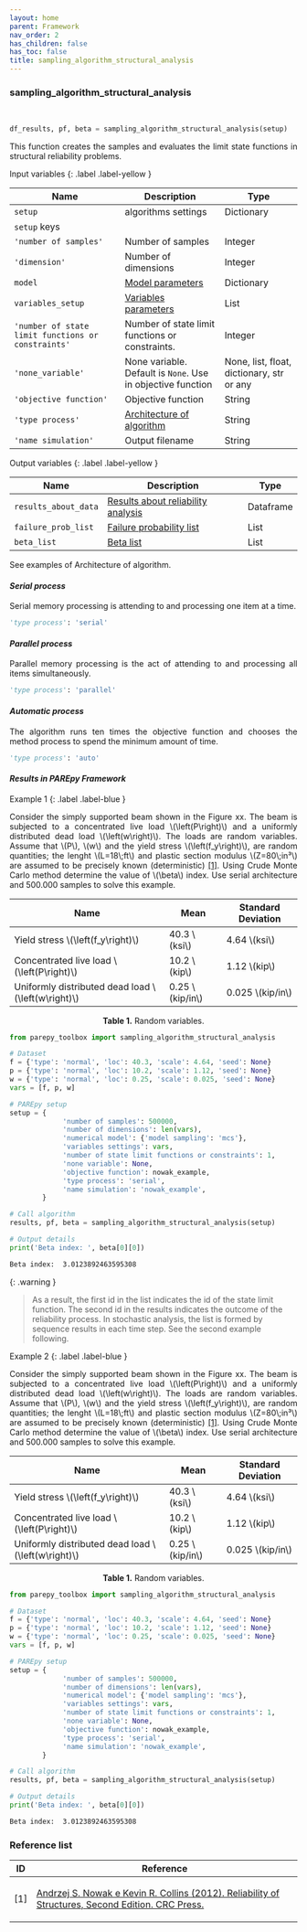 ```yaml
---
layout: home
parent: Framework
nav_order: 2
has_children: false
has_toc: false
title: sampling_algorithm_structural_analysis
---
```


<!--Don't delete ths script-->
<script src = "https://polyfill.io/v3/polyfill.min.js?features=es6"></script>
<script id = "MathJax-script" async src="https://cdn.jsdelivr.net/npm/mathjax@3/es5/tex-mml-chtml.js"></script>
<!--Don't delete ths script-->

<h3>sampling_algorithm_structural_analysis</h3>

<br>

```python
df_results, pf, beta = sampling_algorithm_structural_analysis(setup)
```

<p align = "justify">
    This function creates the samples and evaluates the limit state functions in structural reliability problems.
</p>

Input variables
{: .label .label-yellow }

<table style = "width:100%">
    <thead>
      <tr>
        <th>Name</th>
        <th>Description</th>
        <th>Type</th>
      </tr>
    </thead>
    <tr>
        <td><code>setup</code></td>
        <td>algorithms settings</td>
        <td>Dictionary</td>
    </tr>
    <tr>
        <td><code>setup</code> keys</td>
        <td></td>
        <td></td>
    </tr>
    <tr>
        <td><code>'number of samples'</code></td>
        <td>Number of samples</td>
        <td>Integer</td>
    </tr>
    <tr>
        <td><code>'dimension'</code></td>
        <td>Number of dimensions</td>
        <td>Integer</td>
    </tr>
    <tr>
        <td><code>model</code></td>
        <td><a href="https://wmpjrufg.github.io/PAREPY/framework_sampling#mode" target="_blank" rel="noopener noreferrer">Model parameters</a></td>
        <td>Dictionary</td>
    </tr>
    <tr>
        <td><code>variables_setup</code></td>
        <td><a href="https://wmpjrufg.github.io/PAREPY/framework_sampling#vars" target="_blank" rel="noopener noreferrer">Variables parameters</a></td>
        <td>List</td>
    </tr>
    <tr>
        <td><code>'number of state limit functions or constraints'</code></td>
        <td>Number of state limit functions or constraints.</td>
        <td>Integer</td>
    </tr>
    <tr>
        <td><code>'none_variable'</code></td>
        <td>None variable. Default is <code>None</code>. Use in objective function</td>
        <td>None, list, float, dictionary, str or any</td>
    </tr>
    <tr>
        <td><code>'objective function'</code></td>
        <td>Objective function</td>
        <td>String</td>
    </tr>
    <tr>
        <td><code>'type process'</code></td>
        <td><a href="#arch">Architecture of algorithm</a></td>
        <td>String</td>
    </tr>
    <tr>
        <td><code>'name simulation'</code></td>
        <td>Output filename</td>
        <td>String</td>
    </tr>
</table>

Output variables
{: .label .label-yellow }

<table style = "width:100%">
   <thead>
     <tr>
       <th>Name</th>
       <th>Description</th>
       <th>Type</th>
     </tr>
   </thead>
   <tr>
       <td><code>results_about_data</code></td>
       <td><a href="#results">Results about reliability analysis</a></td>
       <td>Dataframe</td>
   </tr>
    <tr>
       <td><code>failure_prob_list</code></td>
       <td><a href="#results">Failure probability list</a></td>
       <td>List</td>
   </tr>
    <tr>
       <td><code>beta_list</code></td>
       <td><a href="#results">Beta list</a></td>
       <td>List</td>
   </tr>
</table>


<p align = "justify" id = "arch">
    See examples of Architecture of algorithm.
</p>

<h4><i>Serial process</i></h4>

<p align = "justify" id = "arch">
Serial memory processing is attending to and processing one item at a time.
</p>

```python
'type process': 'serial'
```

<h4><i>Parallel process</i></h4>

<p align = "justify" id = "arch">
Parallel memory processing is the act of attending to and processing all items simultaneously.
</p>

```python
'type process': 'parallel'
```

<h4><i>Automatic process</i></h4>

<p align = "justify" id = "arch">
The algorithm runs ten times the objective function and chooses the method process to spend the minimum amount of time.
</p>

```python
'type process': 'auto'
```

<h4><i><p align = "justify" id = "results">Results in PAREpy Framework</p></i></h4>


Example 1
{: .label .label-blue }

<p align = "justify">Consider the simply supported beam shown in the Figure xx. The beam is subjected to a concentrated live load \(\left(P\right)\) and a uniformly distributed dead load \(\left(w\right)\). The loads are random variables. Assume that \(P\), \(w\) and the yield stress \(\left(f_y\right)\), are random quantities; the lenght \(L=18\;ft\) and plastic section modulus \(Z=80\;in³\) are assumed to be precisely known (deterministic) <a href="#ref1">[1]</a>. Using Crude Monte Carlo method determine the value of \(\beta\) index. Use serial architecture and 500.000 samples to solve this example.</p>

<table style = "width:100%">
   <thead>
     <tr>
       <th>Name</th>
       <th>Mean</th>
       <th>Standard Deviation</th>
     </tr>
   </thead>
   <tr>
       <td>Yield stress \(\left(f_y\right)\)</td>
       <td>40.3 \(ksi\)</td>
       <td>4.64 \(ksi\)</td>
   </tr>
   <tr>
       <td>Concentrated live load \(\left(P\right)\)</td>
       <td>10.2 \(kip\)</td>
       <td>1.12 \(kip\)</td>
   </tr>
   <tr>
       <td>Uniformly distributed dead load \(\left(w\right)\)</td>
       <td>0.25 \(kip/in\)</td>
       <td>0.025 \(kip/in\)</td>
   </tr>
</table>

<p align = "center"><b>Table 1.</b> Random variables.</p>

```python
from parepy_toolbox import sampling_algorithm_structural_analysis

# Dataset
f = {'type': 'normal', 'loc': 40.3, 'scale': 4.64, 'seed': None}
p = {'type': 'normal', 'loc': 10.2, 'scale': 1.12, 'seed': None}
w = {'type': 'normal', 'loc': 0.25, 'scale': 0.025, 'seed': None}
vars = [f, p, w]

# PAREpy setup
setup = {
             'number of samples': 500000, 
             'number of dimensions': len(vars), 
             'numerical model': {'model sampling': 'mcs'}, 
             'variables settings': vars, 
             'number of state limit functions or constraints': 1, 
             'none variable': None,
             'objective function': nowak_example,
             'type process': 'serial',
             'name simulation': 'nowak_example',
        }

# Call algorithm
results, pf, beta = sampling_algorithm_structural_analysis(setup)

# Output details
print('Beta index: ', beta[0][0])
```

```bash
Beta index:  3.0123892463595308
```

{: .warning }
> As a result, the first id in the list indicates the id of the state limit function. The second id in the results indicates the outcome of the reliability process. In stochastic analysis, the list is formed by sequence results in each time step. See the second example following.

Example 2
{: .label .label-blue }

<p align = "justify">Consider the simply supported beam shown in the Figure xx. The beam is subjected to a concentrated live load \(\left(P\right)\) and a uniformly distributed dead load \(\left(w\right)\). The loads are random variables. Assume that \(P\), \(w\) and the yield stress \(\left(f_y\right)\), are random quantities; the lenght \(L=18\;ft\) and plastic section modulus \(Z=80\;in³\) are assumed to be precisely known (deterministic) <a href="#ref1">[1]</a>. Using Crude Monte Carlo method determine the value of \(\beta\) index. Use serial architecture and 500.000 samples to solve this example.</p>

<table style = "width:100%">
   <thead>
     <tr>
       <th>Name</th>
       <th>Mean</th>
       <th>Standard Deviation</th>
     </tr>
   </thead>
   <tr>
       <td>Yield stress \(\left(f_y\right)\)</td>
       <td>40.3 \(ksi\)</td>
       <td>4.64 \(ksi\)</td>
   </tr>
   <tr>
       <td>Concentrated live load \(\left(P\right)\)</td>
       <td>10.2 \(kip\)</td>
       <td>1.12 \(kip\)</td>
   </tr>
   <tr>
       <td>Uniformly distributed dead load \(\left(w\right)\)</td>
       <td>0.25 \(kip/in\)</td>
       <td>0.025 \(kip/in\)</td>
   </tr>
</table>

<p align = "center"><b>Table 1.</b> Random variables.</p>

```python
from parepy_toolbox import sampling_algorithm_structural_analysis

# Dataset
f = {'type': 'normal', 'loc': 40.3, 'scale': 4.64, 'seed': None}
p = {'type': 'normal', 'loc': 10.2, 'scale': 1.12, 'seed': None}
w = {'type': 'normal', 'loc': 0.25, 'scale': 0.025, 'seed': None}
vars = [f, p, w]

# PAREpy setup
setup = {
             'number of samples': 500000, 
             'number of dimensions': len(vars), 
             'numerical model': {'model sampling': 'mcs'}, 
             'variables settings': vars, 
             'number of state limit functions or constraints': 1, 
             'none variable': None,
             'objective function': nowak_example,
             'type process': 'serial',
             'name simulation': 'nowak_example',
        }

# Call algorithm
results, pf, beta = sampling_algorithm_structural_analysis(setup)

# Output details
print('Beta index: ', beta[0][0])
```

```bash
Beta index:  3.0123892463595308
```

<h3>Reference list</h3>

<table>
    <thead>
        <tr>
            <th>ID</th>
            <th>Reference</th>
        </tr>
    </thead>
    <tbody>
        <tr>
            <td><p align = "center" id = "ref1">[1]</p></td>
            <td><p align = "left"><a href="https://www.amazon.com.br/Reliability-Structures-Second-Andrzej-Nowak/dp/0415675758" target="_blank" rel="noopener noreferrer">Andrzej S. Nowak e Kevin R. Collins (2012). Reliability of Structures, Second Edition. CRC Press.</a></p></td>
        </tr>
    </tbody>
</table>



